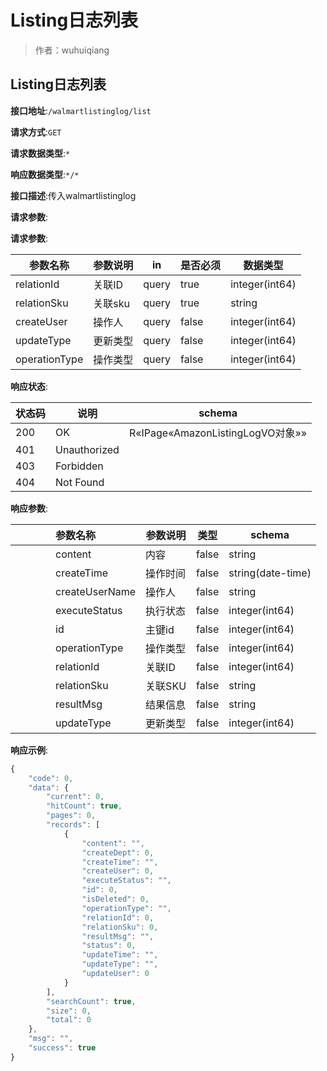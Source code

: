 # Listing日志列表

> 作者：wuhuiqiang

## Listing日志列表


**接口地址**:`/walmartlistinglog/list`


**请求方式**:`GET`


**请求数据类型**:`*`


**响应数据类型**:`*/*`


**接口描述**:传入walmartlistinglog


**请求参数**:


**请求参数**:


| 参数名称 | 参数说明 | in    | 是否必须 | 数据类型 |
| -------- | -------- | ----- | -------- | -------- |
|relationId|关联ID|query|true|integer(int64)|
|relationSku|关联sku|query|true|string|
|createUser|操作人|query|false|integer(int64)|
|updateType|更新类型|query|false|integer(int64)|
|operationType|操作类型|query|false|integer(int64)|


**响应状态**:


| 状态码 | 说明 | schema |
| -------- | -------- | ----- | 
|200|OK|R«IPage«AmazonListingLogVO对象»»|
|401|Unauthorized||
|403|Forbidden||
|404|Not Found||


**响应参数**:


| 参数名称 | 参数说明 | 类型 | schema |
| -------- | -------- | ----- |----- |
|&emsp;&emsp;&emsp;&emsp;content|内容|false|string|
|&emsp;&emsp;&emsp;&emsp;createTime|操作时间|false|string(date-time)|
|&emsp;&emsp;&emsp;&emsp;createUserName|操作人|false|string|
|&emsp;&emsp;&emsp;&emsp;executeStatus|执行状态|false|integer(int64)|
|&emsp;&emsp;&emsp;&emsp;id|主键id|false|integer(int64)|
|&emsp;&emsp;&emsp;&emsp;operationType|操作类型|false|integer(int64)|
|&emsp;&emsp;&emsp;&emsp;relationId|关联ID|false|integer(int64)|
|&emsp;&emsp;&emsp;&emsp;relationSku|关联SKU|false|string|
|&emsp;&emsp;&emsp;&emsp;resultMsg|结果信息|false|string|
|&emsp;&emsp;&emsp;&emsp;updateType|更新类型|false|integer(int64)|


**响应示例**:
```javascript
{
	"code": 0,
	"data": {
		"current": 0,
		"hitCount": true,
		"pages": 0,
		"records": [
			{
				"content": "",
				"createDept": 0,
				"createTime": "",
				"createUser": 0,
				"executeStatus": "",
				"id": 0,
				"isDeleted": 0,
				"operationType": "",
				"relationId": 0,
				"relationSku": 0,
				"resultMsg": "",
				"status": 0,
				"updateTime": "",
				"updateType": "",
				"updateUser": 0
			}
		],
		"searchCount": true,
		"size": 0,
		"total": 0
	},
	"msg": "",
	"success": true
}
```
